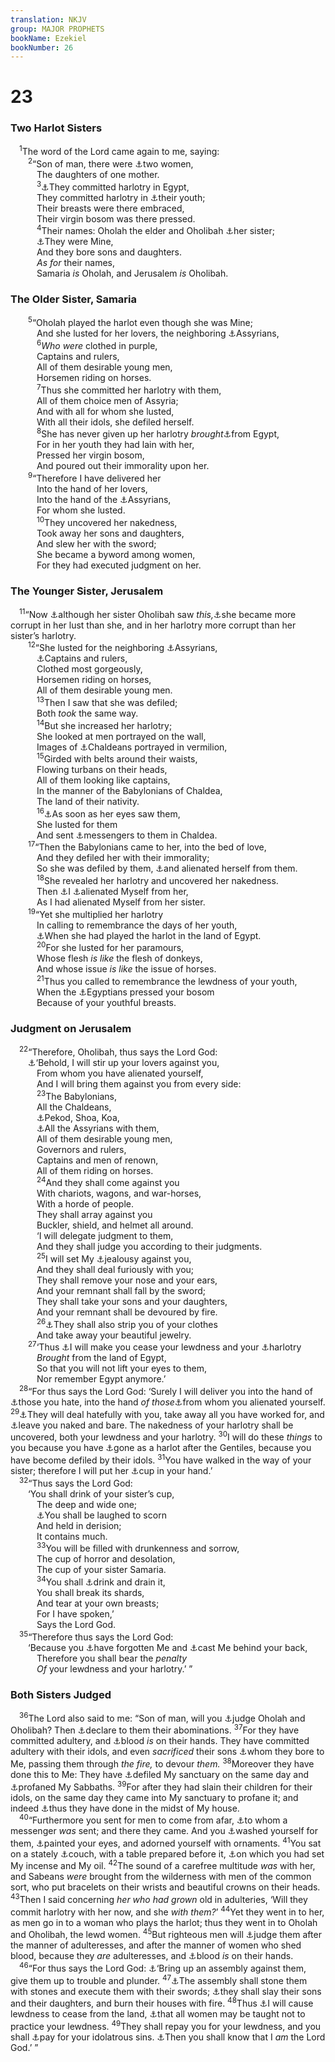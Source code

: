 ```yaml
---
translation: NKJV
group: MAJOR PROPHETS
bookName: Ezekiel 
bookNumber: 26
---
```


<div class="title"><h1>23</h1><h3>Two Harlot Sisters</h3></div>
<span class="verse exe_23_1"> <sup>1</sup>The word of the Lord came again to me, saying:<br/></span>
<span class="verse exe_23_2">  <sup>2</sup>“Son of man, there were <a data-toggle="tooltip" data-placement="bottom" title="Jer. 3:7, 8; Ezek. 16:44–46">⚓</a>two women,<br/>   The daughters of one mother.<br/></span>
<span class="verse exe_23_3">   <sup>3</sup><a data-toggle="tooltip" data-placement="bottom" title="Lev. 17:7; Josh. 24:14; Jer. 3:9">⚓</a>They committed harlotry in Egypt,<br/>   They committed harlotry in <a data-toggle="tooltip" data-placement="bottom" title="Ezek. 16:22">⚓</a>their youth;<br/>   Their breasts were there embraced,<br/>   Their virgin bosom was there pressed.<br/></span>
<span class="verse exe_23_4">   <sup>4</sup>Their names: Oholah the elder and Oholibah <a data-toggle="tooltip" data-placement="bottom" title="Jer. 3:6, 7">⚓</a>her sister;<br/>   <a data-toggle="tooltip" data-placement="bottom" title="Ezek. 16:8, 20">⚓</a>They were Mine,<br/>   And they bore sons and daughters.<br/>   <i>As</i> <i>for</i> their names,<br/>   Samaria <i>is</i> Oholah, and Jerusalem <i>is</i> Oholibah.<br/></span>
<div class="title"><h3>The Older Sister, Samaria</h3></div>
<span class="verse exe_23_5">  <sup>5</sup>“Oholah played the harlot even though she was Mine;<br/>   And she lusted for her lovers, the neighboring <a data-toggle="tooltip" data-placement="bottom" title="2 Kin. 15:19; 16:7; 17:3; Ezek. 16:28; Hos. 5:13; 8:9, 10">⚓</a>Assyrians,<br/></span>
<span class="verse exe_23_6">   <sup>6</sup><i>Who</i> <i>were</i> clothed in purple,<br/>   Captains and rulers,<br/>   All of them desirable young men,<br/>   Horsemen riding on horses.<br/></span>
<span class="verse exe_23_7">   <sup>7</sup>Thus she committed her harlotry with them,<br/>   All of them choice men of Assyria;<br/>   And with all for whom she lusted,<br/>   With all their idols, she defiled herself.<br/></span>
<span class="verse exe_23_8">   <sup>8</sup>She has never given up her harlotry <i>brought</i><a data-toggle="tooltip" data-placement="bottom" title="Ex. 32:4; 1 Kin. 12:28; 2 Kin. 10:29; 17:16; Ezek. 23:3, 19">⚓</a>from Egypt,<br/>   For in her youth they had lain with her,<br/>   Pressed her virgin bosom,<br/>   And poured out their immorality upon her.<br/></span>
<span class="verse exe_23_9">  <sup>9</sup>“Therefore I have delivered her<br/>   Into the hand of her lovers,<br/>   Into the hand of the <a data-toggle="tooltip" data-placement="bottom" title="2 Kin. 17:3">⚓</a>Assyrians,<br/>   For whom she lusted.<br/></span>
<span class="verse exe_23_10">   <sup>10</sup>They uncovered her nakedness,<br/>   Took away her sons and daughters,<br/>   And slew her with the sword;<br/>   She became a byword among women,<br/>   For they had executed judgment on her.<br/></span>
<div class="title"><h3>The Younger Sister, Jerusalem</h3></div>
<span class="verse exe_23_11"> <sup>11</sup>“Now <a data-toggle="tooltip" data-placement="bottom" title="Jer. 3:8">⚓</a>although her sister Oholibah saw <i>this,</i><a data-toggle="tooltip" data-placement="bottom" title="Jer. 3:8–11; Ezek. 16:51, 52">⚓</a>she became more corrupt in her lust than she, and in her harlotry more corrupt than her sister’s harlotry.<br/></span>
<span class="verse exe_23_12">  <sup>12</sup>“She lusted for the neighboring <a data-toggle="tooltip" data-placement="bottom" title="2 Kin. 16:7, 8; Ezek. 16:28">⚓</a>Assyrians,<br/>   <a data-toggle="tooltip" data-placement="bottom" title="Ezek. 23:6, 23">⚓</a>Captains and rulers,<br/>   Clothed most gorgeously,<br/>   Horsemen riding on horses,<br/>   All of them desirable young men.<br/></span>
<span class="verse exe_23_13">   <sup>13</sup>Then I saw that she was defiled;<br/>   Both <i>took</i> the same way.<br/></span>
<span class="verse exe_23_14">   <sup>14</sup>But she increased her harlotry;<br/>   She looked at men portrayed on the wall,<br/>   Images of <a data-toggle="tooltip" data-placement="bottom" title="Jer. 50:2; Ezek. 8:10; 16:29">⚓</a>Chaldeans portrayed in vermilion,<br/></span>
<span class="verse exe_23_15">   <sup>15</sup>Girded with belts around their waists,<br/>   Flowing turbans on their heads,<br/>   All of them looking like captains,<br/>   In the manner of the Babylonians of Chaldea,<br/>   The land of their nativity.<br/></span>
<span class="verse exe_23_16">   <sup>16</sup><a data-toggle="tooltip" data-placement="bottom" title="2 Kin. 24:1">⚓</a>As soon as her eyes saw them,<br/>   She lusted for them<br/>   And sent <a data-toggle="tooltip" data-placement="bottom" title="Is. 57:9">⚓</a>messengers to them in Chaldea.<br/></span>
<span class="verse exe_23_17">  <sup>17</sup>“Then the Babylonians came to her, into the bed of love,<br/>   And they defiled her with their immorality;<br/>   So she was defiled by them, <a data-toggle="tooltip" data-placement="bottom" title="Ezek. 23:22, 28">⚓</a>and alienated herself from them.<br/></span>
<span class="verse exe_23_18">   <sup>18</sup>She revealed her harlotry and uncovered her nakedness.<br/>   Then <a data-toggle="tooltip" data-placement="bottom" title="Jer. 6:8">⚓</a>I <a data-toggle="tooltip" data-placement="bottom" title="Ps. 78:59; 106:40; Jer. 12:8">⚓</a>alienated Myself from her,<br/>   As I had alienated Myself from her sister.<br/></span>
<span class="verse exe_23_19">  <sup>19</sup>“Yet she multiplied her harlotry<br/>   In calling to remembrance the days of her youth,<br/>   <a data-toggle="tooltip" data-placement="bottom" title="Lev. 18:3; Ezek. 23:2">⚓</a>When she had played the harlot in the land of Egypt.<br/></span>
<span class="verse exe_23_20">   <sup>20</sup>For she lusted for her paramours,<br/>   Whose flesh <i>is</i> <i>like</i> the flesh of donkeys,<br/>   And whose issue <i>is</i> <i>like</i> the issue of horses.<br/></span>
<span class="verse exe_23_21">   <sup>21</sup>Thus you called to remembrance the lewdness of your youth,<br/>   When the <a data-toggle="tooltip" data-placement="bottom" title="Ezek. 16:26">⚓</a>Egyptians pressed your bosom<br/>   Because of your youthful breasts.<br/></span>
<div class="title"><h3>Judgment on Jerusalem</h3></div>
<span class="verse exe_23_22"> <sup>22</sup>“Therefore, Oholibah, thus says the Lord God:<br/>  <a data-toggle="tooltip" data-placement="bottom" title="Ezek. 16:37–41; 23:28">⚓</a>‘Behold, I will stir up your lovers against you,<br/>   From whom you have alienated yourself,<br/>   And I will bring them against you from every side:<br/></span>
<span class="verse exe_23_23">   <sup>23</sup>The Babylonians,<br/>   All the Chaldeans,<br/>   <a data-toggle="tooltip" data-placement="bottom" title="Jer. 50:21">⚓</a>Pekod, Shoa, Koa,<br/>   <a data-toggle="tooltip" data-placement="bottom" title="Ezek. 23:12">⚓</a>All the Assyrians with them,<br/>   All of them desirable young men,<br/>   Governors and rulers,<br/>   Captains and men of renown,<br/>   All of them riding on horses.<br/></span>
<span class="verse exe_23_24">   <sup>24</sup>And they shall come against you<br/>   With chariots, wagons, and war-horses,<br/>   With a horde of people.<br/>   They shall array against you<br/>   Buckler, shield, and helmet all around.<br/>   ‘I will delegate judgment to them,<br/>   And they shall judge you according to their judgments.<br/></span>
<span class="verse exe_23_25">   <sup>25</sup>I will set My <a data-toggle="tooltip" data-placement="bottom" title="Ex. 34:14; Ezek. 5:13; 8:17, 18; Zeph. 1:18">⚓</a>jealousy against you,<br/>   And they shall deal furiously with you;<br/>   They shall remove your nose and your ears,<br/>   And your remnant shall fall by the sword;<br/>   They shall take your sons and your daughters,<br/>   And your remnant shall be devoured by fire.<br/></span>
<span class="verse exe_23_26">   <sup>26</sup><a data-toggle="tooltip" data-placement="bottom" title="Is. 3:18–23; Ezek. 16:39">⚓</a>They shall also strip you of your clothes<br/>   And take away your beautiful jewelry.<br/></span>
<span class="verse exe_23_27">  <sup>27</sup>‘Thus <a data-toggle="tooltip" data-placement="bottom" title="Ezek. 16:41; 22:15">⚓</a>I will make you cease your lewdness and your <a data-toggle="tooltip" data-placement="bottom" title="Ezek. 23:3, 19">⚓</a>harlotry<br/>   <i>Brought</i> from the land of Egypt,<br/>   So that you will not lift your eyes to them,<br/>   Nor remember Egypt anymore.’<br/></span>
<span class="verse exe_23_28"> <sup>28</sup>“For thus says the Lord God: ‘Surely I will deliver you into the hand of <a data-toggle="tooltip" data-placement="bottom" title="Jer. 21:7–10; Ezek. 16:37–41">⚓</a>those you hate, into the hand <i>of</i> <i>those</i><a data-toggle="tooltip" data-placement="bottom" title="Ezek. 23:17">⚓</a>from whom you alienated yourself. </span>
<span class="verse exe_23_29"><sup>29</sup><a data-toggle="tooltip" data-placement="bottom" title="Deut. 28:48; Ezek. 23:25, 26, 45–47">⚓</a>They will deal hatefully with you, take away all you have worked for, and <a data-toggle="tooltip" data-placement="bottom" title="Ezek. 16:39">⚓</a>leave you naked and bare. The nakedness of your harlotry shall be uncovered, both your lewdness and your harlotry. </span>
<span class="verse exe_23_30"><sup>30</sup>I will do these <i>things</i> to you because you have <a data-toggle="tooltip" data-placement="bottom" title="Ezek. 6:9">⚓</a>gone as a harlot after the Gentiles, because you have become defiled by their idols. </span>
<span class="verse exe_23_31"><sup>31</sup>You have walked in the way of your sister; therefore I will put her <a data-toggle="tooltip" data-placement="bottom" title="2 Kin. 21:13; Jer. 7:14, 15; 25:15; Ezek. 23:33">⚓</a>cup in your hand.’<br/></span>
<span class="verse exe_23_32"> <sup>32</sup>“Thus says the Lord God:<br/>  ‘You shall drink of your sister’s cup,<br/>   The deep and wide one;<br/>   <a data-toggle="tooltip" data-placement="bottom" title="Ezek. 22:4, 5">⚓</a>You shall be laughed to scorn<br/>   And held in derision;<br/>   It contains much.<br/></span>
<span class="verse exe_23_33">   <sup>33</sup>You will be filled with drunkenness and sorrow,<br/>   The cup of horror and desolation,<br/>   The cup of your sister Samaria.<br/></span>
<span class="verse exe_23_34">   <sup>34</sup>You shall <a data-toggle="tooltip" data-placement="bottom" title="Ps. 75:8; Is. 51:17">⚓</a>drink and drain it,<br/>   You shall break its shards,<br/>   And tear at your own breasts;<br/>   For I have spoken,’<br/>   Says the Lord God.<br/></span>
<span class="verse exe_23_35"> <sup>35</sup>“Therefore thus says the Lord God:<br/>  ‘Because you <a data-toggle="tooltip" data-placement="bottom" title="Is. 17:10; Jer. 3:21; Ezek. 22:12; Hos. 8:14; 13:6">⚓</a>have forgotten Me and <a data-toggle="tooltip" data-placement="bottom" title="1 Kin. 14:9; Jer. 2:27; 32:33; Neh. 9:26">⚓</a>cast Me behind your back,<br/>   Therefore you shall bear the <i>penalty</i><br/>   <i>Of</i> your lewdness and your harlotry.’ ”<br/></span>
<div class="title"><h3>Both Sisters Judged</h3></div>
<span class="verse exe_23_36"> <sup>36</sup>The Lord also said to me: “Son of man, will you <a data-toggle="tooltip" data-placement="bottom" title="Jer. 1:10; Ezek. 20:4; 22:2">⚓</a>judge Oholah and Oholibah? Then <a data-toggle="tooltip" data-placement="bottom" title="Is. 58:1; Ezek. 16:2; Mic. 3:8">⚓</a>declare to them their abominations. </span>
<span class="verse exe_23_37"><sup>37</sup>For they have committed adultery, and <a data-toggle="tooltip" data-placement="bottom" title="Ezek. 16:38">⚓</a>blood <i>is</i> on their hands. They have committed adultery with their idols, and even <i>sacrificed</i> their sons <a data-toggle="tooltip" data-placement="bottom" title="Ezek. 16:20, 21, 36, 45; 20:26, 31">⚓</a>whom they bore to Me, passing them through <i>the</i> <i>fire,</i> to devour <i>them.</i></span>
<span class="verse exe_23_38"><sup>38</sup>Moreover they have done this to Me: They have <a data-toggle="tooltip" data-placement="bottom" title="2 Kin. 21:4, 7; Ezek. 5:11; 7:20">⚓</a>defiled My sanctuary on the same day and <a data-toggle="tooltip" data-placement="bottom" title="Ezek. 22:8">⚓</a>profaned My Sabbaths. </span>
<span class="verse exe_23_39"><sup>39</sup>For after they had slain their children for their idols, on the same day they came into My sanctuary to profane it; and indeed <a data-toggle="tooltip" data-placement="bottom" title="2 Kin. 21:2–8">⚓</a>thus they have done in the midst of My house.<br/></span>
<span class="verse exe_23_40"> <sup>40</sup>“Furthermore you sent for men to come from afar, <a data-toggle="tooltip" data-placement="bottom" title="Is. 57:9">⚓</a>to whom a messenger <i>was</i> sent; and there they came. And you <a data-toggle="tooltip" data-placement="bottom" title="Ruth 3:3">⚓</a>washed yourself for them, <a data-toggle="tooltip" data-placement="bottom" title="2 Kin. 9:30; Jer. 4:30">⚓</a>painted your eyes, and adorned yourself with ornaments. </span>
<span class="verse exe_23_41"><sup>41</sup>You sat on a stately <a data-toggle="tooltip" data-placement="bottom" title="Esth. 1:6; Is. 57:7; Amos 2:8; 6:4">⚓</a>couch, with a table prepared before it, <a data-toggle="tooltip" data-placement="bottom" title="Prov. 7:17; Ezek. 16:18, 19; Hos. 2:8">⚓</a>on which you had set My incense and My oil. </span>
<span class="verse exe_23_42"><sup>42</sup>The sound of a carefree multitude <i>was</i> with her, and Sabeans <i>were</i> brought from the wilderness with men of the common sort, who put bracelets on their wrists and beautiful crowns on their heads. </span>
<span class="verse exe_23_43"><sup>43</sup>Then I said concerning <i>her</i> <i>who</i> <i>had</i> <i>grown</i> old in adulteries, ‘Will they commit harlotry with her now, and she <i>with</i> <i>them?</i>’ </span>
<span class="verse exe_23_44"><sup>44</sup>Yet they went in to her, as men go in to a woman who plays the harlot; thus they went in to Oholah and Oholibah, the lewd women. </span>
<span class="verse exe_23_45"><sup>45</sup>But righteous men will <a data-toggle="tooltip" data-placement="bottom" title="Ezek. 16:38">⚓</a>judge them after the manner of adulteresses, and after the manner of women who shed blood, because they <i>are</i> adulteresses, and <a data-toggle="tooltip" data-placement="bottom" title="Ezek. 23:37">⚓</a>blood <i>is</i> on their hands.<br/></span>
<span class="verse exe_23_46"> <sup>46</sup>“For thus says the Lord God: <a data-toggle="tooltip" data-placement="bottom" title="Ezek. 16:40">⚓</a>‘Bring up an assembly against them, give them up to trouble and plunder. </span>
<span class="verse exe_23_47"><sup>47</sup><a data-toggle="tooltip" data-placement="bottom" title="Lev. 20:10; Ezek. 16:40">⚓</a>The assembly shall stone them with stones and execute them with their swords; <a data-toggle="tooltip" data-placement="bottom" title="2 Chr. 36:17, 19; Ezek. 24:21">⚓</a>they shall slay their sons and their daughters, and burn their houses with fire. </span>
<span class="verse exe_23_48"><sup>48</sup>Thus <a data-toggle="tooltip" data-placement="bottom" title="Ezek. 22:15">⚓</a>I will cause lewdness to cease from the land, <a data-toggle="tooltip" data-placement="bottom" title="Deut. 13:11; Ezek. 22:15; 2 Pet. 2:6">⚓</a>that all women may be taught not to practice your lewdness. </span>
<span class="verse exe_23_49"><sup>49</sup>They shall repay you for your lewdness, and you shall <a data-toggle="tooltip" data-placement="bottom" title="Is. 59:18; Ezek. 23:35">⚓</a>pay for your idolatrous sins. <a data-toggle="tooltip" data-placement="bottom" title="Ezek. 20:38, 42, 44; 25:5">⚓</a>Then you shall know that I <i>am</i> the Lord God.’ ”<br/></span>
